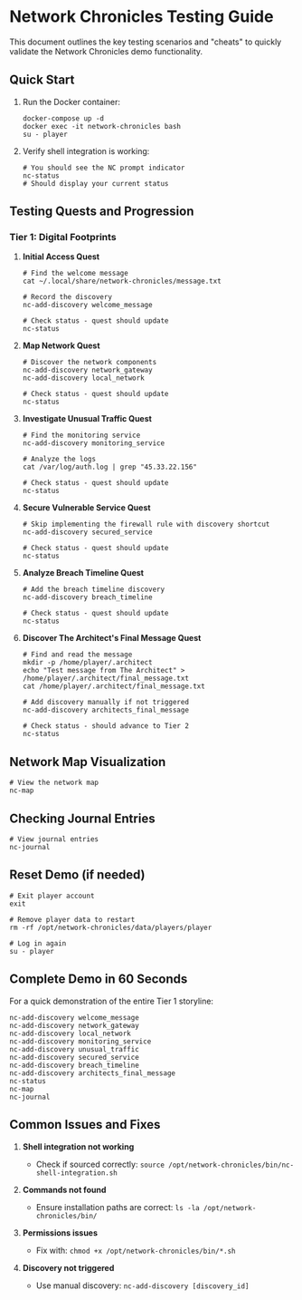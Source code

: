 # Network Chronicles Testing Guide

This document outlines the key testing scenarios and "cheats" to quickly validate the Network Chronicles demo functionality.

## Quick Start

1. Run the Docker container:
   ```
   docker-compose up -d
   docker exec -it network-chronicles bash
   su - player
   ```

2. Verify shell integration is working:
   ```
   # You should see the NC prompt indicator
   nc-status
   # Should display your current status
   ```

## Testing Quests and Progression

### Tier 1: Digital Footprints

1. **Initial Access Quest**
   ```
   # Find the welcome message
   cat ~/.local/share/network-chronicles/message.txt
   
   # Record the discovery
   nc-add-discovery welcome_message
   
   # Check status - quest should update
   nc-status
   ```

2. **Map Network Quest**
   ```
   # Discover the network components
   nc-add-discovery network_gateway
   nc-add-discovery local_network
   
   # Check status - quest should update
   nc-status
   ```

3. **Investigate Unusual Traffic Quest**
   ```
   # Find the monitoring service
   nc-add-discovery monitoring_service
   
   # Analyze the logs
   cat /var/log/auth.log | grep "45.33.22.156"
   
   # Check status - quest should update
   nc-status
   ```

4. **Secure Vulnerable Service Quest**
   ```
   # Skip implementing the firewall rule with discovery shortcut
   nc-add-discovery secured_service
   
   # Check status - quest should update
   nc-status
   ```

5. **Analyze Breach Timeline Quest**
   ```
   # Add the breach timeline discovery
   nc-add-discovery breach_timeline
   
   # Check status - quest should update
   nc-status
   ```

6. **Discover The Architect's Final Message Quest**
   ```
   # Find and read the message
   mkdir -p /home/player/.architect
   echo "Test message from The Architect" > /home/player/.architect/final_message.txt
   cat /home/player/.architect/final_message.txt
   
   # Add discovery manually if not triggered
   nc-add-discovery architects_final_message
   
   # Check status - should advance to Tier 2
   nc-status
   ```

## Network Map Visualization

```
# View the network map
nc-map
```

## Checking Journal Entries

```
# View journal entries
nc-journal
```

## Reset Demo (if needed)

```
# Exit player account
exit

# Remove player data to restart
rm -rf /opt/network-chronicles/data/players/player

# Log in again
su - player
```

## Complete Demo in 60 Seconds

For a quick demonstration of the entire Tier 1 storyline:

```
nc-add-discovery welcome_message
nc-add-discovery network_gateway
nc-add-discovery local_network
nc-add-discovery monitoring_service
nc-add-discovery unusual_traffic
nc-add-discovery secured_service
nc-add-discovery breach_timeline
nc-add-discovery architects_final_message
nc-status
nc-map
nc-journal
```

## Common Issues and Fixes

1. **Shell integration not working**
   - Check if sourced correctly: `source /opt/network-chronicles/bin/nc-shell-integration.sh`

2. **Commands not found**
   - Ensure installation paths are correct: `ls -la /opt/network-chronicles/bin/`

3. **Permissions issues**
   - Fix with: `chmod +x /opt/network-chronicles/bin/*.sh`

4. **Discovery not triggered**
   - Use manual discovery: `nc-add-discovery [discovery_id]`